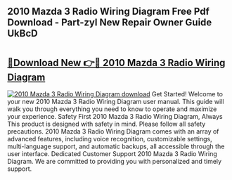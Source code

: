 ## 2010 Mazda 3 Radio Wiring Diagram Free Pdf Download - Part-zyl New Repair Owner Guide UkBcD

# <h2><a href="http://dfs5vv.blite.top/?on=2010+Mazda+3+Radio+Wiring+Diagram">🔗Download New 👉🔴 2010 Mazda 3 Radio Wiring Diagram</a></h2>

[![2010 Mazda 3 Radio Wiring Diagram download](https://i.imgur.com/lujVjoI.png)](http://dfs5vv.blite.top/?on=2010+Mazda+3+Radio+Wiring+Diagram)
Get Started! Welcome to your new 2010 Mazda 3 Radio Wiring Diagram user manual. This guide will walk you through everything you need to know to operate and maximize your experience. Safety First 2010 Mazda 3 Radio Wiring Diagram, Always This product is designed with safety in mind. Please follow all safety precautions. 2010 Mazda 3 Radio Wiring Diagram comes with an array of advanced features, including voice recognition, customizable settings, multi-language support, and automatic backups, all accessible through the user interface. Dedicated Customer Support 2010 Mazda 3 Radio Wiring Diagram. We are committed to providing you with personalized and timely support.
